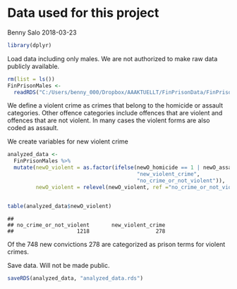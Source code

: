 Data used for this project
================
Benny Salo
2018-03-23

``` r
library(dplyr)
```

Load data including only males. We are not authorized to make raw data publicly available.

``` r
rm(list = ls())
FinPrisonMales <- 
  readRDS("C:/Users/benny_000/Dropbox/AAAKTUELLT/FinPrisonData/FinPrisonMales.rds")
```

We define a violent crime as crimes that belong to the homicide or assault categories. Other offence categories include offences that are violent and offences that are not violent. In many cases the violent forms are also coded as assault.

We create variables for new violent crime

``` r
analyzed_data <- 
  FinPrisonMales %>% 
  mutate(newO_violent = as.factor(ifelse(newO_homicide == 1 | newO_assault == 1, 
                                         "new_violent_crime", 
                                         "no_crime_or_not_violent")),
         newO_violent = relevel(newO_violent, ref ="no_crime_or_not_violent"))


table(analyzed_data$newO_violent)
```

    ## 
    ## no_crime_or_not_violent       new_violent_crime 
    ##                    1218                     278

Of the 748 new convictions 278 are categorized as prison terms for violent crimes.

Save data. Will not be made public.

``` r
saveRDS(analyzed_data, "analyzed_data.rds")
```
